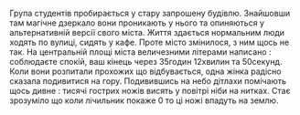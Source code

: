 Група студентів пробирається у стару запрошену будівлю. Знайшовши там магічне дзеркало вони проникають у нього та опиняються у альтернативній версії свого міста. Життя здається нормальним люди ходять по вулиці, сидять у кафе. Проте місто змінилося, з ним щось не так. На центральній площі міста величезними літерами написано : соблюдаєте спокій, ваш кінець через 35годин 12хвилин та 50секунд. Коли вони розпитали прохожих що відбувається, одна жінка радісно сказала подивитися на гору. Подивившись на небо дітлахи помічають щось дивне : тисячі гострих ножів висять у повітрі ніби на нитках. Стає зрозуміло що коли лічильник покаже 0 то ці ножі впадуть на землю. 